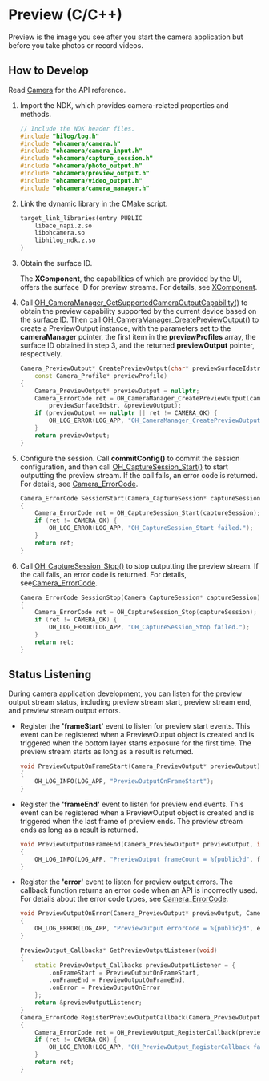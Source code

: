 # Preview (C/C++)
<!--Kit: Camera Kit-->
<!--Subsystem: Multimedia-->
<!--Owner: @qano-->
<!--Designer: @leo_ysl-->
<!--Tester: @xchaosioda-->
<!--Adviser: @zengyawen-->

Preview is the image you see after you start the camera application but before you take photos or record videos.

## How to Develop

Read [Camera](../../reference/apis-camera-kit/capi-oh-camera.md) for the API reference.

1. Import the NDK, which provides camera-related properties and methods.
     
   ```c++
   // Include the NDK header files.
   #include "hilog/log.h"
   #include "ohcamera/camera.h"
   #include "ohcamera/camera_input.h"
   #include "ohcamera/capture_session.h"
   #include "ohcamera/photo_output.h"
   #include "ohcamera/preview_output.h"
   #include "ohcamera/video_output.h"
   #include "ohcamera/camera_manager.h"
   ```

2. Link the dynamic library in the CMake script.

   ```txt
   target_link_libraries(entry PUBLIC
       libace_napi.z.so
       libohcamera.so
       libhilog_ndk.z.so
   )
   ```

3. Obtain the surface ID.
     
    The **XComponent**, the capabilities of which are provided by the UI, offers the surface ID for preview streams. For details, see [XComponent](../../reference/apis-arkui/arkui-ts/ts-basic-components-xcomponent.md).

4. Call [OH_CameraManager_GetSupportedCameraOutputCapability()](../../reference/apis-camera-kit/capi-camera-manager-h.md#oh_cameramanager_getsupportedcameraoutputcapability) to obtain the preview capability supported by the current device based on the surface ID. Then call [OH_CameraManager_CreatePreviewOutput()](../../reference/apis-camera-kit/capi-camera-manager-h.md#oh_cameramanager_createpreviewoutput) to create a PreviewOutput instance, with the parameters set to the **cameraManager** pointer, the first item in the **previewProfiles** array, the surface ID obtained in step 3, and the returned **previewOutput** pointer, respectively.
     
    ```c++
    Camera_PreviewOutput* CreatePreviewOutput(char* previewSurfaceIdstr, Camera_Manager* cameraManager,
        const Camera_Profile* previewProfile)
    {
        Camera_PreviewOutput* previewOutput = nullptr;
        Camera_ErrorCode ret = OH_CameraManager_CreatePreviewOutput(cameraManager, previewProfile,
            previewSurfaceIdstr, &previewOutput);
        if (previewOutput == nullptr || ret != CAMERA_OK) {
            OH_LOG_ERROR(LOG_APP, "OH_CameraManager_CreatePreviewOutput failed.");
        }
        return previewOutput;
    }
    ```

5. Configure the session. Call **commitConfig()** to commit the session configuration, and then call [OH_CaptureSession_Start()](../../reference/apis-camera-kit/capi-capture-session-h.md#oh_capturesession_start) to start outputting the preview stream. If the call fails, an error code is returned. For details, see [Camera_ErrorCode](../../reference/apis-camera-kit/capi-camera-h.md#camera_errorcode).

   ```c++
   Camera_ErrorCode SessionStart(Camera_CaptureSession* captureSession)
   {
       Camera_ErrorCode ret = OH_CaptureSession_Start(captureSession);
       if (ret != CAMERA_OK) {
           OH_LOG_ERROR(LOG_APP, "OH_CaptureSession_Start failed.");
       }
       return ret;
   }
   ```

6. Call [OH_CaptureSession_Stop()](../../reference/apis-camera-kit/capi-capture-session-h.md#oh_capturesession_stop) to stop outputting the preview stream. If the call fails, an error code is returned. For details, see[Camera_ErrorCode](../../reference/apis-camera-kit/capi-camera-h.md#camera_errorcode).

   ```c++
   Camera_ErrorCode SessionStop(Camera_CaptureSession* captureSession)
   {
       Camera_ErrorCode ret = OH_CaptureSession_Stop(captureSession);
       if (ret != CAMERA_OK) {
           OH_LOG_ERROR(LOG_APP, "OH_CaptureSession_Stop failed.");
       }
       return ret;
   }
   ```

## Status Listening

During camera application development, you can listen for the preview output stream status, including preview stream start, preview stream end, and preview stream output errors.

- Register the **'frameStart'** event to listen for preview start events. This event can be registered when a PreviewOutput object is created and is triggered when the bottom layer starts exposure for the first time. The preview stream starts as long as a result is returned.

  ```c++
  void PreviewOutputOnFrameStart(Camera_PreviewOutput* previewOutput)
  {
      OH_LOG_INFO(LOG_APP, "PreviewOutputOnFrameStart");
  }
  ```

- Register the **'frameEnd'** event to listen for preview end events. This event can be registered when a PreviewOutput object is created and is triggered when the last frame of preview ends. The preview stream ends as long as a result is returned.
    
  ```c++
  void PreviewOutputOnFrameEnd(Camera_PreviewOutput* previewOutput, int32_t frameCount)
  {
      OH_LOG_INFO(LOG_APP, "PreviewOutput frameCount = %{public}d", frameCount);
  }
  ```

- Register the **'error'** event to listen for preview output errors. The callback function returns an error code when an API is incorrectly used. For details about the error code types, see [Camera_ErrorCode](../../reference/apis-camera-kit/capi-camera-h.md#camera_errorcode).
    
  ```c++
  void PreviewOutputOnError(Camera_PreviewOutput* previewOutput, Camera_ErrorCode errorCode)
  {
      OH_LOG_ERROR(LOG_APP, "PreviewOutput errorCode = %{public}d", errorCode);
  }
  ```
  ```c++
  PreviewOutput_Callbacks* GetPreviewOutputListener(void)
  {
      static PreviewOutput_Callbacks previewOutputListener = {
          .onFrameStart = PreviewOutputOnFrameStart,
          .onFrameEnd = PreviewOutputOnFrameEnd,
          .onError = PreviewOutputOnError
      };
      return &previewOutputListener;
  }
  Camera_ErrorCode RegisterPreviewOutputCallback(Camera_PreviewOutput* previewOutput)
  {
      Camera_ErrorCode ret = OH_PreviewOutput_RegisterCallback(previewOutput, GetPreviewOutputListener());
      if (ret != CAMERA_OK) {
          OH_LOG_ERROR(LOG_APP, "OH_PreviewOutput_RegisterCallback failed.");
      }
      return ret;
  }
  ```
